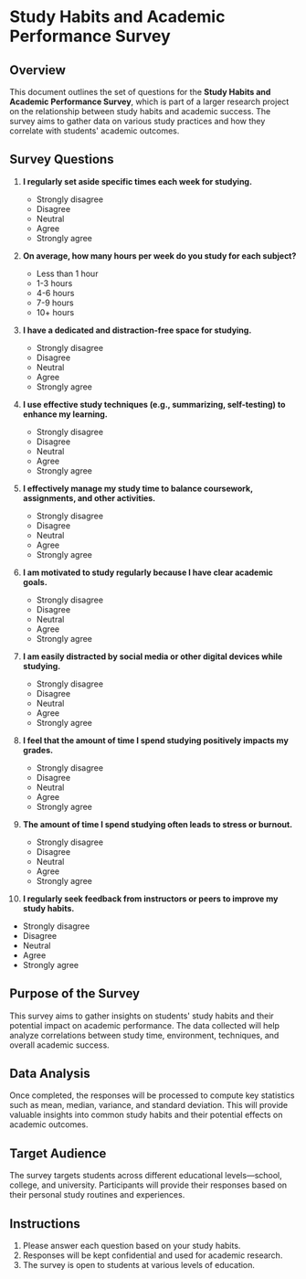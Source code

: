 # Study Habits and Academic Performance Survey

## Overview
This document outlines the set of questions for the **Study Habits and Academic Performance Survey**, which is part of a larger research project on the relationship between study habits and academic success. The survey aims to gather data on various study practices and how they correlate with students' academic outcomes.

## Survey Questions

1. **I regularly set aside specific times each week for studying.**  
   - Strongly disagree  
   - Disagree  
   - Neutral  
   - Agree  
   - Strongly agree  

2. **On average, how many hours per week do you study for each subject?**  
   - Less than 1 hour  
   - 1-3 hours  
   - 4-6 hours  
   - 7-9 hours  
   - 10+ hours  

3. **I have a dedicated and distraction-free space for studying.**  
   - Strongly disagree  
   - Disagree  
   - Neutral  
   - Agree  
   - Strongly agree  

4. **I use effective study techniques (e.g., summarizing, self-testing) to enhance my learning.**  
   - Strongly disagree  
   - Disagree  
   - Neutral  
   - Agree  
   - Strongly agree  

5. **I effectively manage my study time to balance coursework, assignments, and other activities.**  
   - Strongly disagree  
   - Disagree  
   - Neutral  
   - Agree  
   - Strongly agree  

6. **I am motivated to study regularly because I have clear academic goals.**  
   - Strongly disagree  
   - Disagree  
   - Neutral  
   - Agree  
   - Strongly agree  

7. **I am easily distracted by social media or other digital devices while studying.**  
   - Strongly disagree  
   - Disagree  
   - Neutral  
   - Agree  
   - Strongly agree  

8. **I feel that the amount of time I spend studying positively impacts my grades.**  
   - Strongly disagree  
   - Disagree  
   - Neutral  
   - Agree  
   - Strongly agree  

9. **The amount of time I spend studying often leads to stress or burnout.**  
   - Strongly disagree  
   - Disagree  
   - Neutral  
   - Agree  
   - Strongly agree  

10. **I regularly seek feedback from instructors or peers to improve my study habits.**  
   - Strongly disagree  
   - Disagree  
   - Neutral  
   - Agree  
   - Strongly agree  

## Purpose of the Survey
This survey aims to gather insights on students' study habits and their potential impact on academic performance. The data collected will help analyze correlations between study time, environment, techniques, and overall academic success.

## Data Analysis
Once completed, the responses will be processed to compute key statistics such as mean, median, variance, and standard deviation. This will provide valuable insights into common study habits and their potential effects on academic outcomes.

## Target Audience
The survey targets students across different educational levels—school, college, and university. Participants will provide their responses based on their personal study routines and experiences.

## Instructions
1. Please answer each question based on your study habits.
2. Responses will be kept confidential and used for academic research.
3. The survey is open to students at various levels of education.
